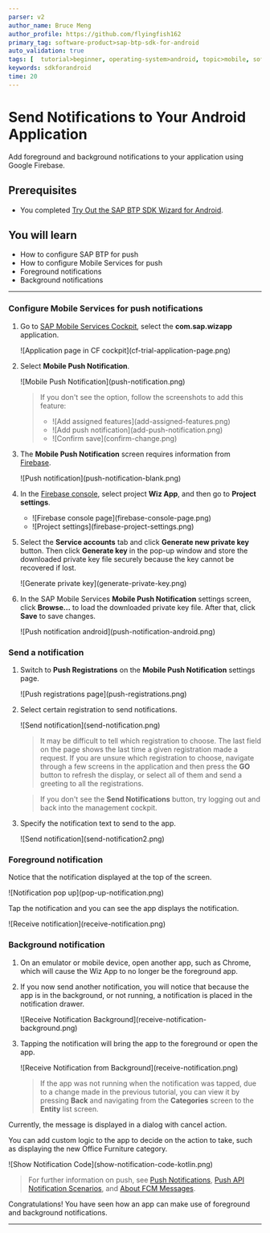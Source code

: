 ```yaml
---
parser: v2
author_name: Bruce Meng
author_profile: https://github.com/flyingfish162
primary_tag: software-product>sap-btp-sdk-for-android
auto_validation: true
tags: [  tutorial>beginner, operating-system>android, topic>mobile, software-product>sap-btp-sdk-for-android, software-product>sap-business-technology-platform ]
keywords: sdkforandroid
time: 20
---
```



# Send Notifications to Your Android Application
<!-- description --> Add foreground and background notifications to your application using Google Firebase.

## Prerequisites
- You completed [Try Out the SAP BTP SDK Wizard for Android](sdk-android-wizard-app).

## You will learn
- How to configure SAP BTP for push
- How to configure Mobile Services for push
- Foreground notifications
- Background notifications

---

### Configure Mobile Services for push notifications


1. Go to [SAP Mobile Services Cockpit](https://mobile-service-cockpit-web.cfapps.us10.hana.ondemand.com/), select the **com.sap.wizapp** application.

    <!-- border -->![Application page in CF cockpit](cf-trial-application-page.png)

2. Select **Mobile Push Notification**.

    <!-- border -->![Mobile Push Notification](push-notification.png)

    >If you don't see the option, follow the screenshots to add this feature:
    >
    > - <!-- border -->![Add assigned features](add-assigned-features.png)
    > - <!-- border -->![Add push notification](add-push-notification.png)
    > - <!-- border -->![Confirm save](confirm-change.png)

3. The **Mobile Push Notification** screen requires information from [Firebase](https://firebase.google.com/).

    <!-- border -->![Push notification](push-notification-blank.png)

4. In the [Firebase console](https://console.firebase.google.com/), select project **Wiz App**, and then go to **Project settings**.

    - <!-- border -->![Firebase console page](firebase-console-page.png)

    - <!-- border -->![Project settings](firebase-project-settings.png)

5. Select the **Service accounts** tab and click **Generate new private key** button. Then click **Generate key** in the pop-up window and store the downloaded private key file securely because the key cannot be recovered if lost.

    <!-- border -->![Generate private key](generate-private-key.png)

6. In the SAP Mobile Services **Mobile Push Notification** settings screen, click **Browse...** to load the downloaded private key file. After that, click **Save** to save changes.

    <!-- border -->![Push notification android](push-notification-android.png)


### Send a notification


1. Switch to **Push Registrations** on the **Mobile Push Notification** settings page.

    <!-- border -->![Push registrations page](push-registrations.png)

2. Select certain registration to send notifications.

    <!-- border -->![Send notification](send-notification.png)

    >It may be difficult to tell which registration to choose. The last field on the page shows the last time a given registration made a request. If you are unsure which registration to choose, navigate through a few screens in the application and then press the **GO** button to refresh the display, or select all of them and send a greeting to all the registrations.

    >If you don't see the **Send Notifications** button, try logging out and back into the management cockpit.

3. Specify the notification text to send to the app.

    <!-- border -->![Send notification](send-notification2.png)


### Foreground notification


Notice that the notification displayed at the top of the screen.

<!-- border -->![Notification pop up](pop-up-notification.png)

Tap the notification and you can see the app displays the notification.

<!-- border -->![Receive notification](receive-notification.png)


### Background notification


1. On an emulator or mobile device, open another app, such as Chrome, which will cause the Wiz App to no longer be the foreground app.

2. If you now send another notification, you will notice that because the app is in the background, or not running, a notification is placed in the notification drawer.

    <!-- border -->![Receive Notification Background](receive-notification-background.png)

3. Tapping the notification will bring the app to the foreground or open the app.

    <!-- border -->![Receive Notification from Background](receive-notification.png)

    >If the app was not running when the notification was tapped, due to a change made in the previous tutorial, you can view it by pressing **Back** and navigating from the **Categories** screen to the **Entity** list screen.

Currently, the message is displayed in a dialog with cancel action.

You can add custom logic to the app to decide on the action to take, such as displaying the new Office Furniture category.

<!-- border -->![Show Notification Code](show-notification-code-kotlin.png)

>For further information on push, see [Push Notifications](https://help.sap.com/doc/f53c64b93e5140918d676b927a3cd65b/Cloud/en-US/docs-en/guides/features/push/android/push.html), [Push API Notification Scenarios](https://help.sap.com/viewer/38dbd9fbb49240f3b4d954e92335e670/Cloud/en-US/aaec2dbe78ec4fc08ef0a605a899e3dd.html), and [About FCM Messages](https://firebase.google.com/docs/cloud-messaging/concept-options).

Congratulations! You have seen how an app can make use of foreground and background notifications.


---
